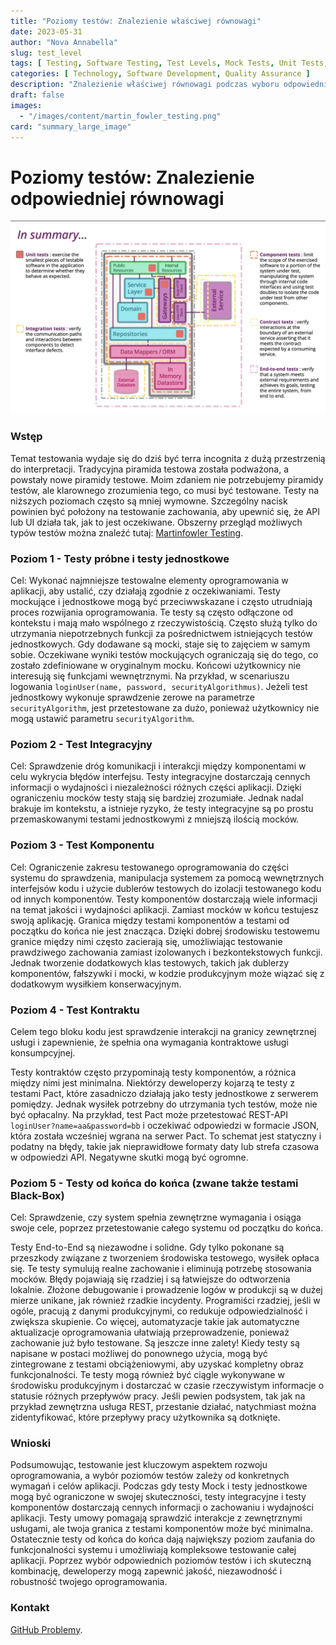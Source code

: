 ```yaml
---
title: "Poziomy testów: Znalezienie właściwej równowagi"
date: 2023-05-31
author: "Nova Annabella"
slug: test_level
tags: [ Testing, Software Testing, Test Levels, Mock Tests, Unit Tests, Integration Tests, Component Tests, Contract Tests, End-to-End Tests ]
categories: [ Technology, Software Development, Quality Assurance ]
description: "Znalezienie właściwej równowagi podczas wyboru odpowiednich poziomów testów dla testów oprogramowania"
draft: false
images:
  - "/images/content/martin_fowler_testing.png"
card: "summary_large_image"
---
```



# Poziomy testów: Znalezienie odpowiedniej równowagi

[![testebenen](/images/content/martin_fowler_testing.png)](https://martinfowler.com/articles/microservice-testing/)

### Wstęp

Temat testowania wydaje się do dziś być terra incognita z dużą przestrzenią do interpretacji. Tradycyjna piramida testowa została podważona, a powstały nowe piramidy testowe. Moim zdaniem nie potrzebujemy piramidy testów, ale klarownego zrozumienia tego, co musi być testowane. Testy na niższych poziomach często są mniej wymowne. Szczególny nacisk powinien być położony na testowanie zachowania, aby upewnić się, że API lub UI działa tak, jak to jest oczekiwane. Obszerny przegląd możliwych typów testów można znaleźć tutaj: [Martinfowler Testing](https://martinfowler.com/articles/microservice-testing/).


### Poziom 1 - Testy próbne i testy jednostkowe

Cel: Wykonać najmniejsze testowalne elementy oprogramowania w aplikacji, aby ustalić, czy działają zgodnie z
oczekiwaniami. Testy mockujące i jednostkowe mogą być przeciwwskazane i często utrudniają proces rozwijania
oprogramowania. Te testy są często odłączone od kontekstu i mają mało wspólnego z rzeczywistością. Często służą tylko do
utrzymania niepotrzebnych funkcji za pośrednictwem istniejących testów jednostkowych. Gdy dodawane są mocki, staje się
to zajęciem w samym sobie. Oczekiwane wyniki testów mockujących ograniczają się do tego, co zostało zdefiniowane w
oryginalnym mocku. Końcowi użytkownicy nie interesują się funkcjami wewnętrznymi. Na przykład, w scenariuszu logowania
`loginUser(name, password, securityAlgorithmus)`. Jeżeli test jednostkowy wykonuje sprawdzenie zerowe na parametrze
`securityAlgorithm`, jest przetestowane za dużo, ponieważ użytkownicy nie mogą ustawić parametru `securityAlgorithm`.

### Poziom 2 - Test Integracyjny

Cel: Sprawdzenie dróg komunikacji i interakcji między komponentami w celu wykrycia błędów interfejsu. Testy
integracyjne dostarczają cennych informacji o wydajności i niezależności różnych części aplikacji. Dzięki ograniczeniu
mocków testy stają się bardziej zrozumiałe. Jednak nadal brakuje im kontekstu, a istnieje ryzyko, że testy integracyjne
są po prostu przemaskowanymi testami jednostkowymi z mniejszą ilością mocków.

### Poziom 3 - Test Komponentu

Cel: Ograniczenie zakresu testowanego oprogramowania do części systemu do sprawdzenia, manipulacja systemem za pomocą
wewnętrznych interfejsów kodu i użycie dublerów testowych do izolacji testowanego kodu od innych komponentów. Testy
komponentów dostarczają wiele informacji na temat jakości i wydajności aplikacji. Zamiast mocków w końcu testujesz swoją
aplikację. Granica między testami komponentów a testami od początku do końca nie jest znacząca. Dzięki dobrej środowisku
testowemu granice między nimi często zacierają się, umożliwiając testowanie prawdziwego zachowania zamiast izolowanych i
bezkontekstowych funkcji. Jednak tworzenie dodatkowych klas testowych, takich jak dublerzy komponentów, fałszywki i
mocki, w kodzie produkcyjnym może wiązać się z dodatkowym wysiłkiem konserwacyjnym.

### Poziom 4 - Test Kontraktu

Celem tego bloku kodu jest sprawdzenie interakcji na granicy zewnętrznej usługi i
zapewnienie, że spełnia ona wymagania kontraktowe usługi konsumpcyjnej.

Testy kontraktów często przypominają testy komponentów, a różnica między nimi jest minimalna. Niektórzy deweloperzy
kojarzą te testy z testami Pact, które zasadniczo działają jako testy jednostkowe z serwerem pomiędzy. Jednak
wysiłek potrzebny do utrzymania tych testów, może nie być opłacalny. Na przykład, test Pact może
przetestować REST-API `loginUser?name=aa&password=bb` i oczekiwać odpowiedzi w formacie JSON, która została wcześniej wgrana na serwer Pact.
To schemat jest statyczny i podatny na błędy, takie jak nieprawidłowe formaty daty lub strefa czasowa w
odpowiedzi API. Negatywne skutki mogą być ogromne.


### Poziom 5 - Testy od końca do końca (zwane także testami Black-Box)

Cel: Sprawdzenie, czy system spełnia zewnętrzne wymagania i osiąga swoje cele, poprzez przetestowanie całego systemu od
początku do końca.

Testy End-to-End są niezawodne i solidne. Gdy tylko pokonane są przeszkody związane z tworzeniem środowiska testowego, wysiłek
opłaca się. Te testy symulują realne zachowanie i eliminują potrzebę stosowania mocków. Błędy pojawiają się rzadziej
i są łatwiejsze do odtworzenia lokalnie. Złożone debugowanie i prowadzenie logów w produkcji
są w dużej mierze unikane, jak również rzadkie incydenty. Programiści rzadziej, jeśli w ogóle, pracują z
danymi produkcyjnymi, co redukuje odpowiedzialność i zwiększa skupienie. Co więcej, automatyzacje takie jak
automatyczne aktualizacje oprogramowania ułatwiają przeprowadzenie, ponieważ zachowanie już było testowane. Są jeszcze inne zalety! Kiedy
testy są napisane w postaci możliwej do ponownego użycia, mogą być zintegrowane z testami obciążeniowymi, aby uzyskać
kompletny obraz funkcjonalności. Te testy mogą również być ciągle wykonywane w środowisku produkcyjnym
i dostarczać w czasie rzeczywistym informacje o statusie różnych przepływów pracy. Jeśli pewien podsystem, tak jak
na przykład zewnętrzna usługa REST, przestanie działać, natychmiast można zidentyfikować, które przepływy pracy użytkownika
są dotknięte.

### Wnioski

Podsumowując, testowanie jest kluczowym aspektem rozwoju oprogramowania, a wybór poziomów testów zależy od konkretnych
wymagań i celów aplikacji. Podczas gdy testy Mock i testy jednostkowe mogą być ograniczone w swojej skuteczności, testy
integracyjne i testy komponentów dostarczają cennych informacji o zachowaniu i wydajności aplikacji. Testy umowy
pomagają sprawdzić interakcje z zewnętrznymi usługami, ale twoja granica z testami komponentów może być minimalna.
Ostatecznie testy od końca do końca dają największy poziom zaufania do funkcjonalności systemu i umożliwiają kompleksowe
testowanie całej aplikacji. Poprzez wybór odpowiednich poziomów testów i ich skuteczną kombinację, deweloperzy mogą
zapewnić jakość, niezawodność i robustność twojego oprogramowania.

### Kontakt

[GitHub Problemy](https://github.com/NovaAnnabella/the_unspoken/issues/new/choose).
